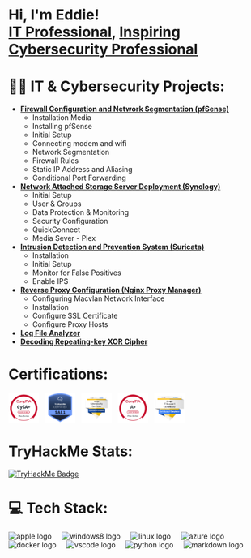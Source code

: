 <h1>Hi, I'm Eddie! <br/><a href="https://github.com/4lifestrategy">IT Professional</a>, <a href="https://github.com/4lifestrategy"> Inspiring Cybersecurity Professional</a></h1>

# 👨‍💻 IT & Cybersecurity Projects:

- <b>[Firewall Configuration and Network Segmentation (pfSense)](https://github.com/4LifeStrategy/pfSense-Segmentation)</b>
  - Installation Media
  - Installing pfSense
  - Initial Setup
  - Connecting modem and wifi
  - Network Segmentation
  - Firewall Rules 
  - Static IP Address and Aliasing
  - Conditional Port Forwarding
- <b>[Network Attached Storage Server Deployment (Synology)](https://github.com/4LifeStrategy/Network-Attached-Storage-Server-Deployment)</b>
  - Initial Setup
  - User & Groups
  - Data Protection & Monitoring
  - Security Configuration
  - QuickConnect
  - Media Sever - Plex
- <b>[Intrusion Detection and Prevention System (Suricata)](https://github.com/4LifeStrategy/Intrusion-Detection-and-Prevention-System)</b>
  - Installation
  - Initial Setup
  - Monitor for False Positives
  - Enable IPS
- <b>[Reverse Proxy Configuration (Nginx Proxy Manager)](https://github.com/4LifeStrategy/Reverse-Proxy-Configuration)</b>
  - Configuring Macvlan Network Interface
  - Installation
  - Configure SSL Certificate
  - Configure Proxy Hosts
- <b>[Log File Analyzer](https://github.com/4LifeStrategy/Log-Analyzer)</b>
- <b>[Decoding Repeating-key XOR Cipher](https://github.com/4LifeStrategy/Decoding-Repeating-key-XOR-Cipher)</b>

# Certifications:
<div align="left" style="font-size:0; line-height:0;">
  <a href="https://www.credly.com/badges/43bfc669-06f9-4472-a650-1b4d165c3a51/public_url" target="_blank" style="display:inline-block;">
    <img src="https://github.com/4LifeStrategy/4LifeStrategy/blob/main/Certification%20Badges/comptia-cysa-ce-certification.png?raw=true" height="60" style="display:block; border:0;" alt="CySA+" />
  </a>
  <a href="https://www.credly.com/badges/11497371-f1e8-4847-9079-92e014488c7b/public_url" target="_blank" style="display:inline-block; margin-left:12px;">
    <img src="https://github.com/4LifeStrategy/4LifeStrategy/blob/main/Certification%20Badges/security-analyst-level-1-sal1.png?raw=true" height="60" style="display:block; border:0;" alt="SAL1" />
  </a>
  <a href="https://www.credly.com/badges/7224c7ed-ebb4-4c12-8672-df5f56d7f4fa/public_url" target="_blank" style="display:inline-block; margin-left:12px;">
    <img src="https://github.com/4LifeStrategy/4LifeStrategy/blob/main/Certification%20Badges/google-cybersecurity-professional-certificate-v2.png?raw=true" height="60" style="display:block; border:0;" alt="Google Cyber" />
  </a>
  <a href="https://www.credly.com/badges/4af7541d-edd8-42e7-85fc-8a12b20ce312/public_url" target="_blank" style="display:inline-block; margin-left:12px;">
    <img src="https://github.com/4LifeStrategy/4LifeStrategy/blob/main/Certification%20Badges/comptia-a-ce-certification.1.png?raw=true" height="60" style="display:block; border:0;" alt="A+" />
  </a>
  <a href="hhttps://www.credly.com/badges/7de258b0-ac4b-4a69-a11a-76753241d421/public_url" target="_blank" style="display:inline-block; margin-left:12px;">
    <img src="https://github.com/4LifeStrategy/4LifeStrategy/blob/b70a0319cab6cc1ee1d4d199d40c0e0e1ff6a207/Certification%20Badges/google-it-support-certificate.2.png?raw=true" height="60" style="display:block; border:0;" alt="Google IT" />
  </a>
</div>


# TryHackMe Stats:

<a href="https://tryhackme.com/p/4LifeStrategy">
  <img src="https://tryhackme-badges.s3.amazonaws.com/4LifeStrategy.png" alt="TryHackMe Badge" />
</a>

# 💻 Tech Stack:

<div align="left">
  <img src="https://cdn.jsdelivr.net/gh/devicons/devicon/icons/apple/apple-original.svg" height="40" alt="apple logo"  />
  <img width="12" />
  <img src="https://cdn.jsdelivr.net/gh/devicons/devicon/icons/windows8/windows8-original.svg" height="40" alt="windows8 logo"  />
  <img width="12" />
  <img src="https://cdn.jsdelivr.net/gh/devicons/devicon/icons/linux/linux-original.svg" height="40" alt="linux logo"  />
  <img width="12" />
  <img src="https://cdn.jsdelivr.net/gh/devicons/devicon/icons/azure/azure-original.svg" height="40" alt="azure logo"  />
  <img width="12" />
  <img src="https://cdn.jsdelivr.net/gh/devicons/devicon/icons/docker/docker-original.svg" height="40" alt="docker logo"  />
  <img width="12" />
  <img src="https://cdn.jsdelivr.net/gh/devicons/devicon/icons/vscode/vscode-original.svg" height="40" alt="vscode logo"  />
  <img width="12" />
  <img src="https://cdn.jsdelivr.net/gh/devicons/devicon/icons/python/python-original.svg" height="40" alt="python logo"  />
  <img width="12" />
  <img src="https://cdn.jsdelivr.net/gh/devicons/devicon/icons/markdown/markdown-original.svg" height="40" alt="markdown logo"  />
</div>

###

###
